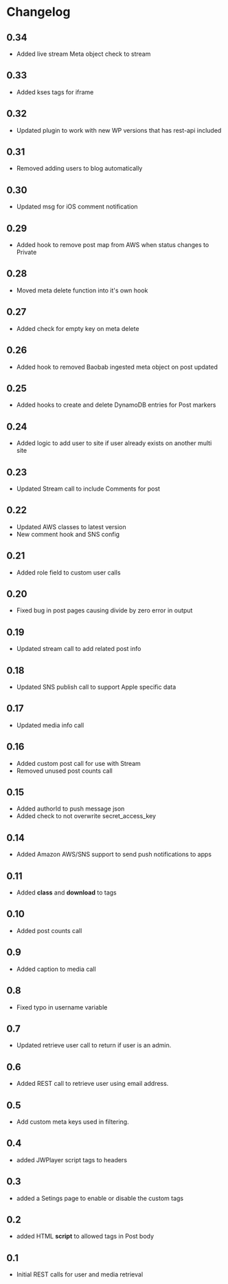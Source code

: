 # Changelog

## 0.34
- Added live stream Meta object check to stream

## 0.33
- Added kses tags for iframe

## 0.32
- Updated plugin to work with new WP versions that has rest-api included

## 0.31
- Removed adding users to blog automatically

## 0.30
- Updated msg for iOS comment notification

## 0.29
- Added hook to remove post map from AWS when status changes to Private

## 0.28
- Moved meta delete function into it's own hook

## 0.27
- Added check for empty key on meta delete

## 0.26
- Added hook to removed Baobab ingested meta object on post updated

## 0.25
- Added hooks to create and delete DynamoDB entries for Post markers

## 0.24
- Added logic to add user to site if user already exists on another multi site

## 0.23
- Updated Stream call to include Comments for post

## 0.22
- Updated AWS classes to latest version
- New comment hook and SNS config

## 0.21
- Added role field to custom user calls

## 0.20
- Fixed bug in post pages causing divide by zero error in output

## 0.19
- Updated stream call to add related post info

## 0.18
- Updated SNS publish call to support Apple specific data

## 0.17
- Updated media info call

## 0.16
- Added custom post call for use with Stream
- Removed unused post counts call

## 0.15
- Added authorId to push message json
- Added check to not overwrite secret_access_key

## 0.14
- Added Amazon AWS/SNS support to send push notifications to apps

## 0.11
- Added **class** and **download** to <a> tags

## 0.10
- Added post counts call

## 0.9
- Added caption to media call

## 0.8
- Fixed typo in username variable

## 0.7
- Updated retrieve user call to return if user is an admin.

## 0.6
- Added REST call to retrieve user using email address.

## 0.5
- Add custom meta keys used in filtering.

## 0.4
- added JWPlayer script tags to headers

## 0.3
- added a Setings page to enable or disable the custom tags

## 0.2
- added HTML **script** to allowed tags in Post body

## 0.1
- Initial REST calls for user and media retrieval
